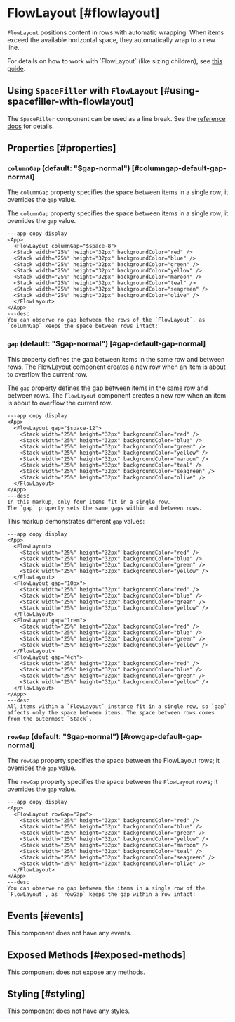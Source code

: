 # FlowLayout [#flowlayout]

`FlowLayout` positions content in rows with automatic wrapping. When items exceed the available horizontal space, they automatically wrap to a new line.

For details on how to work with \`FlowLayout\` (like sizing children), see [this guide](/layout#flowlayout).

## Using `SpaceFiller` with `FlowLayout` [#using-spacefiller-with-flowlayout]

The `SpaceFiller` component can be used as a line break.
See the [reference docs](./SpaceFiller.mdx) for details.

## Properties [#properties]

### `columnGap` (default: "$gap-normal") [#columngap-default-gap-normal]

The `columnGap` property specifies the space between items in a single row; it overrides the `gap` value.

The `columnGap` property specifies the space between items in a single row; it overrides the `gap` value.

```xmlui-pg copy display name="Example: columnGap"
---app copy display
<App>
  <FlowLayout columnGap="$space-8">
  <Stack width="25%" height="32px" backgroundColor="red" />
  <Stack width="25%" height="32px" backgroundColor="blue" />
  <Stack width="25%" height="32px" backgroundColor="green" />
  <Stack width="25%" height="32px" backgroundColor="yellow" />
  <Stack width="25%" height="32px" backgroundColor="maroon" />
  <Stack width="25%" height="32px" backgroundColor="teal" />
  <Stack width="25%" height="32px" backgroundColor="seagreen" />
  <Stack width="25%" height="32px" backgroundColor="olive" />
  </FlowLayout>
</App>
---desc
You can observe no gap between the rows of the `FlowLayout`, as `columnGap` keeps the space between rows intact:
```

### `gap` (default: "$gap-normal") [#gap-default-gap-normal]

This property defines the gap between items in the same row and between rows. The FlowLayout component creates a new row when an item is about to overflow the current row.

The `gap` property defines the gap between items in the same row and between rows. The `FlowLayout` component creates a new row when an item is about to overflow the current row.

```xmlui-pg copy display name="Example: gap"
---app copy display
<App>
  <FlowLayout gap="$space-12">
    <Stack width="25%" height="32px" backgroundColor="red" />
    <Stack width="25%" height="32px" backgroundColor="blue" />
    <Stack width="25%" height="32px" backgroundColor="green" />
    <Stack width="25%" height="32px" backgroundColor="yellow" />
    <Stack width="25%" height="32px" backgroundColor="maroon" />
    <Stack width="25%" height="32px" backgroundColor="teal" />
    <Stack width="25%" height="32px" backgroundColor="seagreen" />
    <Stack width="25%" height="32px" backgroundColor="olive" />
  </FlowLayout>
</App>
---desc
In this markup, only four items fit in a single row. 
The `gap` property sets the same gaps within and between rows.
```

This markup demonstrates different `gap` values:

```xmlui-pg copy display name="Example: different size units"
---app copy display
<App>
  <FlowLayout>
    <Stack width="25%" height="32px" backgroundColor="red" />
    <Stack width="25%" height="32px" backgroundColor="blue" />
    <Stack width="25%" height="32px" backgroundColor="green" />
    <Stack width="25%" height="32px" backgroundColor="yellow" />
  </FlowLayout>
  <FlowLayout gap="10px">
    <Stack width="25%" height="32px" backgroundColor="red" />
    <Stack width="25%" height="32px" backgroundColor="blue" />
    <Stack width="25%" height="32px" backgroundColor="green" />
    <Stack width="25%" height="32px" backgroundColor="yellow" />
  </FlowLayout>
  <FlowLayout gap="1rem">
    <Stack width="25%" height="32px" backgroundColor="red" />
    <Stack width="25%" height="32px" backgroundColor="blue" />
    <Stack width="25%" height="32px" backgroundColor="green" />
    <Stack width="25%" height="32px" backgroundColor="yellow" />
  </FlowLayout>
  <FlowLayout gap="4ch">
    <Stack width="25%" height="32px" backgroundColor="red" />
    <Stack width="25%" height="32px" backgroundColor="blue" />
    <Stack width="25%" height="32px" backgroundColor="green" />
    <Stack width="25%" height="32px" backgroundColor="yellow" />
  </FlowLayout>
</App>
---desc
All items within a `FlowLayout` instance fit in a single row, so `gap` affects only the space between items. The space between rows comes from the outermost `Stack`.
```

### `rowGap` (default: "$gap-normal") [#rowgap-default-gap-normal]

The `rowGap` property specifies the space between the FlowLayout rows; it overrides the `gap` value.

The `rowGap` property specifies the space between the `FlowLayout` rows; it overrides the `gap` value.

```xmlui-pg copy display name="Example: rowGap"
---app copy display
<App>
  <FlowLayout rowGap="2px">
    <Stack width="25%" height="32px" backgroundColor="red" />
    <Stack width="25%" height="32px" backgroundColor="blue" />
    <Stack width="25%" height="32px" backgroundColor="green" />
    <Stack width="25%" height="32px" backgroundColor="yellow" />
    <Stack width="25%" height="32px" backgroundColor="maroon" />
    <Stack width="25%" height="32px" backgroundColor="teal" />
    <Stack width="25%" height="32px" backgroundColor="seagreen" />
    <Stack width="25%" height="32px" backgroundColor="olive" />
  </FlowLayout>
</App>
---desc
You can observe no gap between the items in a single row of the `FlowLayout`, as `rowGap` keeps the gap within a row intact:
```

## Events [#events]

This component does not have any events.

## Exposed Methods [#exposed-methods]

This component does not expose any methods.

## Styling [#styling]

This component does not have any styles.
